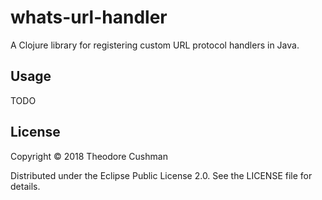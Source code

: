 # whats-url-handler

A Clojure library for registering custom URL protocol handlers in Java.

## Usage

TODO

## License

Copyright © 2018 Theodore Cushman

Distributed under the Eclipse Public License 2.0. See the LICENSE file for details.
